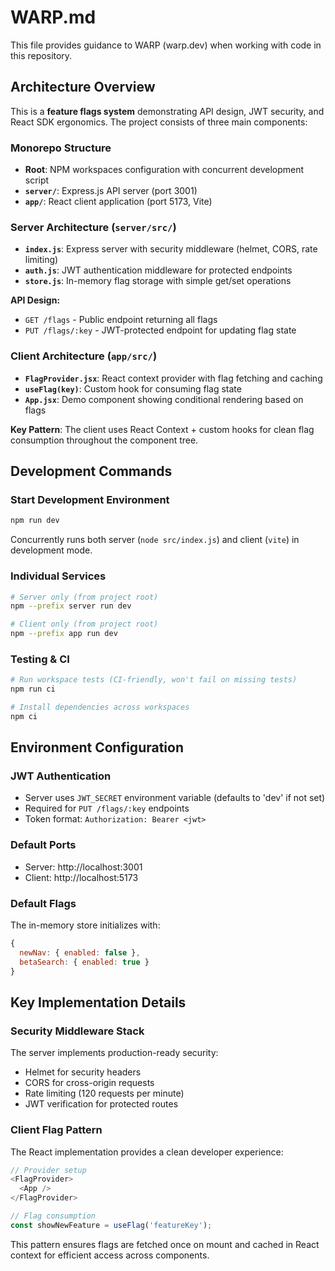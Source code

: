 # WARP.md

This file provides guidance to WARP (warp.dev) when working with code in this repository.

## Architecture Overview

This is a **feature flags system** demonstrating API design, JWT security, and React SDK ergonomics. The project consists of three main components:

### Monorepo Structure
- **Root**: NPM workspaces configuration with concurrent development script
- **`server/`**: Express.js API server (port 3001) 
- **`app/`**: React client application (port 5173, Vite)

### Server Architecture (`server/src/`)
- **`index.js`**: Express server with security middleware (helmet, CORS, rate limiting)
- **`auth.js`**: JWT authentication middleware for protected endpoints
- **`store.js`**: In-memory flag storage with simple get/set operations

**API Design:**
- `GET /flags` - Public endpoint returning all flags
- `PUT /flags/:key` - JWT-protected endpoint for updating flag state

### Client Architecture (`app/src/`)
- **`FlagProvider.jsx`**: React context provider with flag fetching and caching
- **`useFlag(key)`**: Custom hook for consuming flag state
- **`App.jsx`**: Demo component showing conditional rendering based on flags

**Key Pattern**: The client uses React Context + custom hooks for clean flag consumption throughout the component tree.

## Development Commands

### Start Development Environment
```bash
npm run dev
```
Concurrently runs both server (`node src/index.js`) and client (`vite`) in development mode.

### Individual Services
```bash
# Server only (from project root)
npm --prefix server run dev

# Client only (from project root)  
npm --prefix app run dev
```

### Testing & CI
```bash
# Run workspace tests (CI-friendly, won't fail on missing tests)
npm run ci

# Install dependencies across workspaces
npm ci
```

## Environment Configuration

### JWT Authentication
- Server uses `JWT_SECRET` environment variable (defaults to 'dev' if not set)
- Required for `PUT /flags/:key` endpoints
- Token format: `Authorization: Bearer <jwt>`

### Default Ports
- Server: http://localhost:3001
- Client: http://localhost:5173

### Default Flags
The in-memory store initializes with:
```javascript
{
  newNav: { enabled: false },
  betaSearch: { enabled: true }
}
```

## Key Implementation Details

### Security Middleware Stack
The server implements production-ready security:
- Helmet for security headers
- CORS for cross-origin requests  
- Rate limiting (120 requests per minute)
- JWT verification for protected routes

### Client Flag Pattern
The React implementation provides a clean developer experience:
```javascript
// Provider setup
<FlagProvider>
  <App />
</FlagProvider>

// Flag consumption
const showNewFeature = useFlag('featureKey');
```

This pattern ensures flags are fetched once on mount and cached in React context for efficient access across components.
